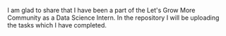 I am glad to share that I have been a part of the Let's Grow More Community as a Data Science Intern. 
In the repository I will be uploading the tasks which I have completed.
